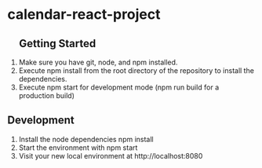 # calendar-react-project

<ol><h2>Getting Started</h2>
<li>Make sure you have git, node, and npm installed.</li>
<li>Execute npm install from the root directory of the repository to install the dependencies.</li>
<li>Execute npm start for development mode (npm run build for a production build)</li>
</ol>

<h2>Development</h2>

<ol>
<li>Install the node dependencies npm install</li>
<li>Start the environment with npm start</li>
<li>Visit your new local environment at http://localhost:8080</li>
</ol>
